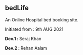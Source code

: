 ## bedLife
An Online Hospital bed booking site.

Initiated from : 9th AUG 2021



<p><b>Dev.1 : </b>Seraj Khan</p>
<p><b>Dev.2 : </b>Rehan Aalam</p>
